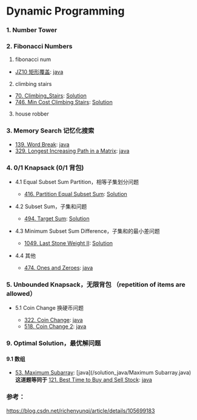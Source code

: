 # Dynamic Programming

### 1. Number Tower

### 2. Fibonacci Numbers

1. fibonacci num

- [JZ10 矩形覆盖](https://www.nowcoder.com/practice/72a5a919508a4251859fb2cfb987a0e6?tpId=13&&tqId=11163&rp=1&ru=/ta/coding-interviews&qru=/ta/coding-interviews/question-ranking):
  [java](/牛客网/矩形覆盖.md)

2. climbing stairs

- [70. Climbing_Stairs](https://leetcode.com/problems/climbing-stairs/):
  [Solution](/solution_java/0070_Climbing_Stairs.java)
- [746. Min Cost Climbing Stairs](https://leetcode.com/problems/min-cost-climbing-stairs/):
  [Solution](/solution_java/0746_Min_Cost_Climbing_Stairs.java)

3. house robber

### 3. Memory Search 记忆化搜索

- [139. Word Break](https://leetcode.com/problems/word-break/):
  [java](/solution_java/0139_Word_Break.java)
- [329. Longest Increasing Path in a Matrix](https://leetcode.com/problems/longest-increasing-path-in-a-matrix/):
  [java](/solution_java/0329_Longest_Increasing_Path_in_a_Matrix.java)

### 4. 0/1 Knapsack (0/1 背包)

- 4.1 Equal Subset Sum Partition，相等子集划分问题

  - [416. Partition Equal Subset Sum](https://leetcode.com/problems/partition-equal-subset-sum/): [Solution](/solution_java/0416_Partition_Equal_Subset_Sum.java)

- 4.2 Subset Sum，子集和问题

  - [494. Target Sum](https://leetcode.com/problems/target-sum/):
    [Solution](/solution_java/0494_Target_Sum.java)

- 4.3 Minimum Subset Sum Difference，子集和的最小差问题

  - [1049. Last Stone Weight II](https://leetcode.com/problems/last-stone-weight-ii/):
    [Solution](/solution_java/1049_Last_Stone_Weight_II.java)

- 4.4 其他

  - [474. Ones and Zeroes](https://leetcode.com/problems/ones-and-zeroes/):
    [java](/solution_java/474_Ones_and_Zeroes.java)

### 5. Unbounded Knapsack，无限背包 （repetition of items are allowed）

- 5.1 Coin Change 换硬币问题

  - [322. Coin Change](https://leetcode.com/problems/coin-change/):
    [java](/solution_java/0322_Coin_Change.java)
  - [518. Coin Change 2](https://leetcode.com/problems/coin-change-2/):
    [java](/solution_java/0518_Coin_Change_2.java)

### 9. Optimal Solution，最优解问题

#### 9.1 数组

- [53. Maximum Subarray](https://leetcode.com/problems/maximum-subarray/):
  [java](/solution_java/Maximum Subarray.java)
  **这道题等同于**
  [121. Best Time to Buy and Sell Stock](https://leetcode.com/problems/best-time-to-buy-and-sell-stock/):
  [java](/solution_java/0121_Best_Time_to_Buy_and_Sell_Stock)

### 参考：

https://blog.csdn.net/richenyunqi/article/details/105699183
